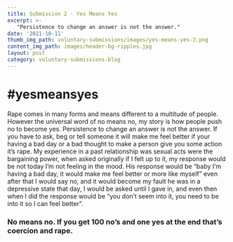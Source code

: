 ```yaml
---
title: Submission 2 - Yes Means Yes
excerpt: >-
   "Persistence to change an answer is not the answer." 
date: '2021-10-11'
thumb_img_path: voluntary-submissions/images/yes-means-yes-2.png
content_img_path: images/header-bg-ripples.jpg
layout: post
category: voluntary-submissions-blog
---
```

# #yesmeansyes

Rape comes in many forms and means different to a multitude of people. However the universal word of no means no, my story is how people push no to become yes. Persistence to change an answer is not the answer. If you have to ask, beg or tell someone it will make me feel better if your having a bad day or a bad thought to make a person give you some action it’s rape. My experience in a past relationship was sexual acts were the bargaining power, when asked originally if I felt up to it, my response would be not today I’m not feeling in the mood. His response would be “baby I’m having a bad day, it would make me feel better or more like myself” even after that I would say no, and it would become my fault he was in a depressive state that day, I would be asked until I gave in, and even then when I did the response would be “you don’t seem into it, you need to be into it so I can feel better”. 

### No means no. If you get 100 no’s and one yes at the end that’s coercion and rape.
